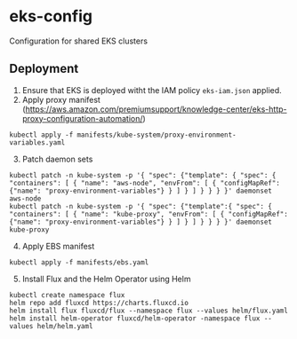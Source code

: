 # eks-config
Configuration for shared EKS clusters

## Deployment
1. Ensure that EKS is deployed witht the IAM policy `eks-iam.json` applied.
2. Apply proxy manifest (https://aws.amazon.com/premiumsupport/knowledge-center/eks-http-proxy-configuration-automation/)
```
kubectl apply -f manifests/kube-system/proxy-environment-variables.yaml
```
3. Patch daemon sets
```
kubectl patch -n kube-system -p '{ "spec": {"template": { "spec": { "containers": [ { "name": "aws-node", "envFrom": [ { "configMapRef": {"name": "proxy-environment-variables"} } ] } ] } } } }' daemonset aws-node
kubectl patch -n kube-system -p '{ "spec": {"template":{ "spec": { "containers": [ { "name": "kube-proxy", "envFrom": [ { "configMapRef": {"name": "proxy-environment-variables"} } ] } ] } } } }' daemonset kube-proxy
```
4. Apply EBS manifest
```
kubectl apply -f manifests/ebs.yaml
```
5. Install Flux and the Helm Operator using Helm
```
kubectl create namespace flux
helm repo add fluxcd https://charts.fluxcd.io
helm install flux fluxcd/flux --namespace flux --values helm/flux.yaml
helm install helm-operator fluxcd/helm-operator -namespace flux --values helm/helm.yaml
```